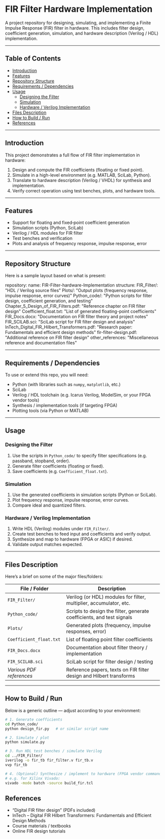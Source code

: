 # FIR Filter Hardware Implementation

A project repository for designing, simulating, and implementing a Finite Impulse Response (FIR) filter in hardware. This includes filter design, coefficient generation, simulation, and hardware description (Verilog / HDL) implementation.

---

## Table of Contents

- [Introduction](#introduction)  
- [Features](#features)  
- [Repository Structure](#repository-structure)  
- [Requirements / Dependencies](#requirements--dependencies)  
- [Usage](#usage)  
  - [Designing the Filter](#designing-the-filter)  
  - [Simulation](#simulation)  
  - [Hardware / Verilog Implementation](#hardware--verilog-implementation)  
- [Files Description](#files-description)  
- [How to Build / Run](#how-to-build--run)  
- [References](#references)  

---

## Introduction

This project demonstrates a full flow of FIR filter implementation in hardware:

1. Design and compute the FIR coefficients (floating or fixed point).  
2. Simulate in a high-level environment (e.g. MATLAB, SciLab, Python).  
3. Translate to hardware description (Verilog / VHDL) for synthesis and implementation.  
4. Verify correct operation using test benches, plots, and hardware tools.

---

## Features

- Support for floating and fixed‑point coefficient generation  
- Simulation scripts (Python, SciLab)  
- Verilog / HDL modules for FIR filter  
- Test benches and verification  
- Plots and analysis of frequency response, impulse response, error  

---

## Repository Structure

Here is a sample layout based on what is present:

repository:
  name: FIR-Filter-hardware-Implementation
  structure:
    FIR_Filter/: "HDL / Verilog source files"
    Plots/: "Output plots (frequency response, impulse response, error curves)"
    Python_code/: "Python scripts for filter design, coefficient generation, and testing"
    Chapter_5_Design_of_FIR_Filters.pdf: "Reference chapter on FIR filter design"
    Coefficient_float.txt: "List of generated floating-point coefficients"
    FIR_Docs.docx: "Documentation on FIR filter theory and project notes"
    FIR_SCILAB.sci: "SciLab script for FIR filter design and analysis"
    InTech_Digital_FIR_Hilbert_Transformers.pdf: "Research paper: Fundamentals and efficient design methods"
    fir-filter-design.pdf: "Additional reference on FIR filter design"
    other_references: "Miscellaneous reference and documentation files"



---

## Requirements / Dependencies

To use or extend this repo, you will need:

- Python (with libraries such as `numpy`, `matplotlib`, etc.)  
- SciLab  
- Verilog / HDL toolchain (e.g. Icarus Verilog, ModelSim, or your FPGA vendor tools)  
- Synthesis / implementation tools (if targeting FPGA)  
- Plotting tools (via Python or MATLAB)  

---

## Usage

### Designing the Filter

1. Use the scripts in `Python_code/` to specify filter specifications (e.g. passband, stopband, order).  
2. Generate filter coefficients (floating or fixed).  
3. Save coefficients (e.g. `Coefficient_float.txt`).

### Simulation

1. Use the generated coefficients in simulation scripts (Python or SciLab).  
2. Plot frequency response, impulse response, error curves.  
3. Compare ideal and quantized filters.

### Hardware / Verilog Implementation

1. Write HDL (Verilog) modules under `FIR_Filter/`.  
2. Create test benches to feed input and coefficients and verify output.  
3. Synthesize and map to hardware (FPGA or ASIC) if desired.  
4. Validate output matches expected.

---

## Files Description

Here’s a brief on some of the major files/folders:

| File / Folder | Description |
|----------------|-------------|
| `FIR_Filter/` | Verilog (or HDL) modules for filter, multiplier, accumulator, etc. |
| `Python_code/` | Scripts to design the filter, generate coefficients, and test signals |
| `Plots/` | Generated plots (frequency, impulse responses, error) |
| `Coefficient_float.txt` | List of floating point filter coefficients |
| `FIR_Docs.docx` | Documentation about filter theory / implementation |
| `FIR_SCILAB.sci` | SciLab script for filter design / testing |
| *Various PDF references* | Reference papers, texts on FIR filter design and Hilbert transforms |

---

## How to Build / Run

Below is a generic outline — adjust according to your environment:

```bash
# 1. Generate coefficients
cd Python_code/
python design_fir.py   # or similar script name

# 2. Simulate / plot
python simulate.py

# 3. Run HDL test benches / simulate Verilog
cd ../FIR_Filter/
iverilog -o fir_tb fir_filter.v fir_tb.v
vvp fir_tb

# 4. (Optional) Synthesize / implement to hardware (FPGA vendor commands)
# e.g. for Xilinx Vivado:
vivado -mode batch -source build_fir.tcl
```
## References

- “Digital FIR filter design” (PDFs included)
- InTech – Digital FIR Hilbert Transformers: Fundamentals and Efficient Design Methods
- Course materials / textbooks
- Online FIR design tutorials
